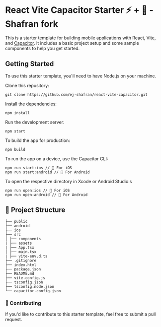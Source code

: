 # React Vite Capacitor Starter :zap: + 📱 - Shafran fork

This is a starter template for building mobile applications with React, Vite, and [Capacitor](https://capacitorjs.com). It includes a basic project setup and some sample components to help you get started.

## Getting Started

To use this starter template, you'll need to have Node.js on your machine.

Clone this repository:

```
git clone https://github.com/ej-shafran/react-vite-capacitor.git

```

Install the dependencies:

```
npm install
```

Run the development server:

```
npm start
```

To build the app for production:

```
npm build
```

To run the app on a device, use the Capacitor CLI:

```
npm run start:ios // 🍎 For iOS
npm run start:android // 🤖 For Android

```

To open the respective directory in Xcode or Android Studio:s

```
npm run open:ios // 🍎 For iOS
npm run open:android // 🤖 For Android
```

## 📁 Project Structure

```
├── public
├── android
├── ios
├── src
│ ├── components
| ├── assets
| ├── App.tsx
│ ├── main.tsx
| ├── vite-env.d.ts
├── .gitignore
├── index.html
├── package.json
├── README.md
├── vite.config.js
├── tsconfig.json
├── tsconfig.node.json
└── capacitor.config.json
```

### 👥 Contributing

If you'd like to contribute to this starter template, feel free to submit a pull request.
